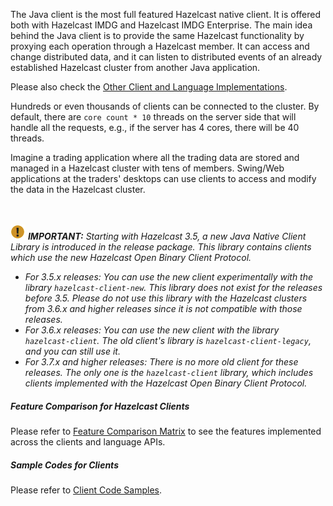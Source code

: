 
The Java client is the most full featured Hazelcast native client. It is offered both with Hazelcast IMDG and Hazelcast IMDG Enterprise.  The main idea behind the Java client is to provide the same Hazelcast functionality by proxying each operation through a Hazelcast member. It can access and change distributed data, and it can listen to distributed events of an already established Hazelcast cluster from another Java application.


Please also check the [Other Client and Language Implementations](/1600_Hazelcast_Clients/600_Other_Client_and_Language_Implementations.md).

Hundreds or even thousands of clients can be connected to the cluster. By default, there are `core count * 10` threads on the server side that will handle all the requests, e.g., if the server has 4 cores, there will be 40 threads.

Imagine a trading application where all the trading data are stored and managed in a Hazelcast cluster with tens of members. Swing/Web applications at the traders' desktops can use clients to access and modify the data in the Hazelcast cluster.


<br><br>
![image](../../images/NoteSmall.jpg) ***IMPORTANT:*** *Starting with Hazelcast 3.5, a new Java Native Client Library is introduced in the release package. This library contains clients which use the new Hazelcast Open Binary Client Protocol.*

* *For 3.5.x releases: You can use the new client experimentally with the library `hazelcast-client-new`. This library does not exist for the releases before 3.5. Please do not use this library with the Hazelcast clusters from 3.6.x and higher releases since it is not compatible with those releases.* 
* *For 3.6.x releases: You can use the new client with the library `hazelcast-client`. The old client's library is `hazelcast-client-legacy`, and you can still use it.*
* *For 3.7.x and higher releases: There is no more old client for these releases. The only one is the `hazelcast-client` library, which includes clients implemented with the Hazelcast Open Binary Client Protocol.*


##### Feature Comparison for Hazelcast Clients

Please refer to <a href="https://hazelcast.org/clients-languages/" target="_blank">Feature Comparison Matrix</a> to see the features implemented across the clients and language APIs.


##### Sample Codes for Clients


Please refer to <a href="https://github.com/hazelcast/hazelcast-code-samples/tree/master/clients" target="_blank">Client Code Samples</a>.


